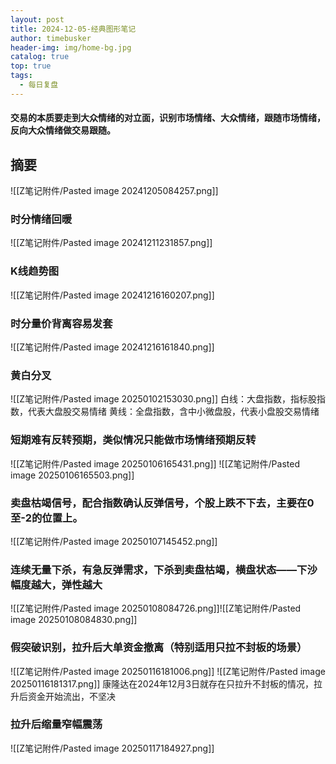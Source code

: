 ```yaml
---
layout: post
title: 2024-12-05-经典图形笔记
author: timebusker
header-img: img/home-bg.jpg
catalog: true
top: true
tags:
  - 每日复盘
---
```

#### 交易的本质要走到大众情绪的对立面，识别市场情绪、大众情绪，跟随市场情绪，反向大众情绪做交易跟随。


## 摘要

![[Z笔记附件/Pasted image 20241205084257.png]]


### 时分情绪回暖
![[Z笔记附件/Pasted image 20241211231857.png]]

### K线趋势图
![[Z笔记附件/Pasted image 20241216160207.png]]


### 时分量价背离容易发套
![[Z笔记附件/Pasted image 20241216161840.png]]


### 黄白分叉
![[Z笔记附件/Pasted image 20250102153030.png]]
白线：大盘指数，指标股指数，代表大盘股交易情绪
黄线：全盘指数，含中小微盘股，代表小盘股交易情绪


### 短期难有反转预期，类似情况只能做市场情绪预期反转

![[Z笔记附件/Pasted image 20250106165431.png]]
![[Z笔记附件/Pasted image 20250106165503.png]]

### 卖盘枯竭信号，配合指数确认反弹信号，个股上跌不下去，主要在0至-2的位置上。
![[Z笔记附件/Pasted image 20250107145452.png]]


### 连续无量下杀，有急反弹需求，下杀到卖盘枯竭，横盘状态——下沙幅度越大，弹性越大
![[Z笔记附件/Pasted image 20250108084726.png]]![[Z笔记附件/Pasted image 20250108084830.png]]


### 假突破识别，拉升后大单资金撤离（特别适用只拉不封板的场景）
![[Z笔记附件/Pasted image 20250116181006.png]]
![[Z笔记附件/Pasted image 20250116181317.png]]
康隆达在2024年12月3日就存在只拉升不封板的情况，拉升后资金开始流出，不坚决

### 拉升后缩量窄幅震荡
![[Z笔记附件/Pasted image 20250117184927.png]]





